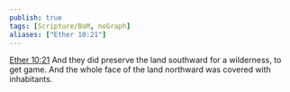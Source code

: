 ```yaml
---
publish: true
tags: [Scripture/BoM, noGraph]
aliases: ["Ether 10:21"]
---
```

[Ether 10:21](https://churchofjesuschrist.org/study/scriptures/bofm/ether/10?lang=eng&id=p21#p21) And they did preserve the land southward for a wilderness, to get game. And the whole face of the land northward was covered with inhabitants.
